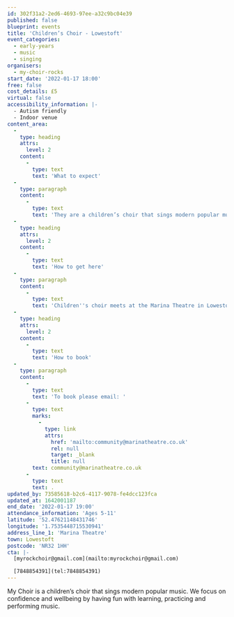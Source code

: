 ```yaml
---
id: 302f31a2-2ed6-4693-97ee-a32c9bc04e39
published: false
blueprint: events
title: 'Children’s Choir - Lowestoft'
event_categories:
  - early-years
  - music
  - singing
organisers:
  - my-choir-rocks
start_date: '2022-01-17 18:00'
free: false
cost_details: £5
virtual: false
accessibility_information: |-
  - Autism friendly
  - Indoor venue
content_area:
  -
    type: heading
    attrs:
      level: 2
    content:
      -
        type: text
        text: 'What to expect'
  -
    type: paragraph
    content:
      -
        type: text
        text: 'They are a children’s choir that sings modern popular music. The choir sessions focus on wellbeing and confidence through the learning, practice and performance of music.'
  -
    type: heading
    attrs:
      level: 2
    content:
      -
        type: text
        text: 'How to get here'
  -
    type: paragraph
    content:
      -
        type: text
        text: 'Children''s choir meets at the Marina Theatre in Lowestoft, NR32 1HH. The entrance is at the front of the building via the Marina and has wide double wooden doors for those that have accessibility needs.'
  -
    type: heading
    attrs:
      level: 2
    content:
      -
        type: text
        text: 'How to book'
  -
    type: paragraph
    content:
      -
        type: text
        text: 'To book please email: '
      -
        type: text
        marks:
          -
            type: link
            attrs:
              href: 'mailto:community@marinatheatre.co.uk'
              rel: null
              target: _blank
              title: null
        text: community@marinatheatre.co.uk
      -
        type: text
        text: .
updated_by: 73585618-b2c6-4117-9078-fe4dcc123fca
updated_at: 1642001187
end_date: '2022-01-17 19:00'
attendance_information: 'Ages 5-11'
latitude: '52.47621148431746'
longitude: '1.7535448715530941'
address_line_1: 'Marina Theatre'
town: Lowestoft
postcode: 'NR32 1HH'
cta: |-
  [myrockchoir@gmail.com](mailto:myrockchoir@gmail.com)

  [7848854391](tel:7848854391)
---
```

My Choir is a children’s choir that sings modern popular music. We focus on confidence and wellbeing by having fun with learning, practicing and performing music.